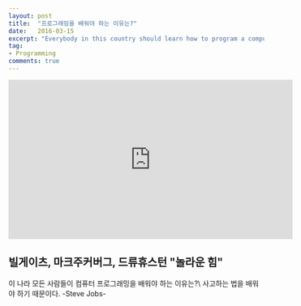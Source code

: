 ```yaml
---
layout: post
title:  "프로그래밍을 배워야 하는 이유는?"
date:   2016-03-15
excerpt: "Everybody in this country should learn how to program a computer... because it teaches you how to think. - Steve Jobs"
tag:
- Programming
comments: true
---
```


<iframe src="https://www.facebook.com/plugins/video.php?href=https%3A%2F%2Fwww.facebook.com%2Fdevkorea.co.kr%2Fvideos%2F506091856093577%2F&show_text=0&width=560" width="560" height="315" style="border:none;overflow:hidden" scrolling="no" frameborder="0" allowTransparency="true" allowFullScreen="true"></iframe>

## 빌게이츠, 마크주커버그, 드류휴스턴 "놀라운 힘"

이 나라 모든 사람들이 컴퓨터 프로그래밍을 배워야 하는 이유는?\\
사고하는 법을 배워야 하기 때문이다.
-Steve Jobs-
